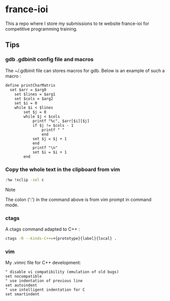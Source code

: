 # france-ioi
This a repo where I store my submissions to te website france-ioi for competitive programming training.

## Tips
### gdb .gdbinit config file and macros
The ~/.gdbinit file can stores macros for gdb. Below is an example of such a macro :
```gdbinit
define printCharMatrix 
  set $arr = $arg0
	set $lines = $arg1
	set $cols = $arg2
	set $i = 0
	while $i < $lines
		set $j = 0
		while $j < $cols
			printf "%c", $arr[$i][$j]
			if $j != $cols - 1
				printf " "
				end
			set $j = $j + 1
			end
			printf "\n"
			set $i = $i + 1
		end
```

### Copy the whole text in the clipboard from vim
```bash
:%w !xclip -sel c
```
> [!NOTE]
> The colon (':') in the command above is from vim prompt in command mode.

### ctags
A ctags command adapted to C++ :
```bash
ctags -R --kinds-C++=+{prototype}{label}{local} .
```

### vim
My .vimrc file for C++ development:
```vimrc
" disable vi compatibility (emulation of old bugs)
set nocompatible
" use indentation of previous line
set autoindent
" use intelligent indentation for C
set smartindent
```
